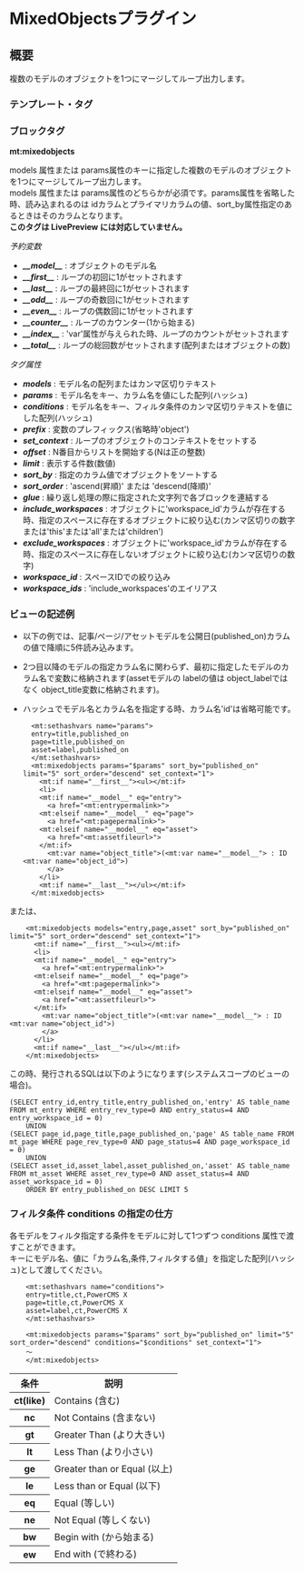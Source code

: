 # MixedObjectsプラグイン

## 概要

複数のモデルのオブジェクトを1つにマージしてループ出力します。

### テンプレート・タグ

### ブロックタグ

<b>mt:mixedobjects</b>

models 属性または params属性のキーに指定した複数のモデルのオブジェクトを1つにマージしてループ出力します。  
models 属性または params属性のどちらかが必須です。params属性を省略した時、読み込まれるのは idカラムとプライマリカラムの値、sort\_by属性指定のあるときはそのカラムとなります。  
<b>このタグは LivePreview には対応していません。</b>

<em>予約変数</em>

- <b>*\_\_model\_\_*</b> : オブジェクトのモデル名
- <b>*\_\_first\_\_*</b> : ループの初回に1がセットされます
- <b>*\_\_last\_\_*</b> : ループの最終回に1がセットされます
- <b>*\_\_odd\_\_*</b> : ループの奇数回に1がセットされます
- <b>*\_\_even\_\_*</b> : ループの偶数回に1がセットされます
- <b>*\_\_counter\_\_*</b> : ループのカウンター\(1から始まる\)
- <b>*\_\_index\_\_*</b> : 'var'属性が与えられた時、ループのカウントがセットされます
- <b>*\_\_total\_\_*</b> : ループの総回数がセットされます\(配列またはオブジェクトの数\)

<em>タグ属性</em>

- <b>*models*</b> : モデル名の配列またはカンマ区切りテキスト
- <b>*params*</b> : モデル名をキー、カラム名を値にした配列\(ハッシュ\)
- <b>*conditions*</b> : モデル名をキー、フィルタ条件のカンマ区切りテキストを値にした配列\(ハッシュ\)
- <b>*prefix*</b> : 変数のプレフィックス\(省略時'object'\)
- <b>*set\_context*</b> : ループのオブジェクトのコンテキストをセットする
- <b>*offset*</b> : N番目からリストを開始する\(Nは正の整数\)
- <b>*limit*</b> : 表示する件数\(数値\)
- <b>*sort\_by*</b> : 指定のカラム値でオブジェクトをソートする
- <b>*sort\_order*</b> : 'ascend\(昇順\)' または 'descend\(降順\)'
- <b>*glue*</b> : 繰り返し処理の際に指定された文字列で各ブロックを連結する
- <b>*include\_workspaces*</b> : オブジェクトに'workspace\_id'カラムが存在する時、指定のスペースに存在するオブジェクトに絞り込む\(カンマ区切りの数字または'this'または'all'または'children'\)
- <b>*exclude\_workspaces*</b> : オブジェクトに'workspace\_id'カラムが存在する時、指定のスペースに存在しないオブジェクトに絞り込む\(カンマ区切りの数字\)
- <b>*workspace\_id*</b> : スペースIDでの絞り込み
- <b>*workspace\_ids*</b> : 'include\_workspaces'のエイリアス

### ビューの記述例

- 以下の例では、記事/ページ/アセットモデルを公開日\(published\_on\)カラムの値で降順に5件読み込みます。  
- 2つ目以降のモデルの指定カラム名に関わらず、最初に指定したモデルのカラム名で変数に格納されます\(assetモデルの labelの値は object\_labelではなく object\_title変数に格納されます\)。  
- ハッシュでモデル名とカラム名を指定する時、カラム名'id'は省略可能です。

        <mt:sethashvars name="params">
        entry=title,published_on
        page=title,published_on
        asset=label,published_on
        </mt:sethashvars>
        <mt:mixedobjects params="$params" sort_by="published_on" limit="5" sort_order="descend" set_context="1">
          <mt:if name="__first__"><ul></mt:if>
          <li>
          <mt:if name="__model__" eq="entry">
            <a href="<mt:entrypermalink>">
          <mt:elseif name="__model__" eq="page">
            <a href="<mt:pagepermalink>">
          <mt:elseif name="__model__" eq="asset">
            <a href="<mt:assetfileurl>">
          </mt:if>
            <mt:var name="object_title">(<mt:var name="__model__"> : ID <mt:var name="object_id">)
            </a>
          </li>
          <mt:if name="__last__"></ul></mt:if>
        </mt:mixedobjects>

または、

        <mt:mixedobjects models="entry,page,asset" sort_by="published_on" limit="5" sort_order="descend" set_context="1">
          <mt:if name="__first__"><ul></mt:if>
          <li>
          <mt:if name="__model__" eq="entry">
            <a href="<mt:entrypermalink>">
          <mt:elseif name="__model__" eq="page">
            <a href="<mt:pagepermalink>">
          <mt:elseif name="__model__" eq="asset">
            <a href="<mt:assetfileurl>">
          </mt:if>
            <mt:var name="object_title">(<mt:var name="__model__"> : ID <mt:var name="object_id">)
            </a>
          </li>
          <mt:if name="__last__"></ul></mt:if>
        </mt:mixedobjects>


この時、発行されるSQLは以下のようになります\(システムスコープのビューの場合\)。

    (SELECT entry_id,entry_title,entry_published_on,'entry' AS table_name FROM mt_entry WHERE entry_rev_type=0 AND entry_status=4 AND entry_workspace_id = 0)
        UNION
    (SELECT page_id,page_title,page_published_on,'page' AS table_name FROM mt_page WHERE page_rev_type=0 AND page_status=4 AND page_workspace_id = 0)
        UNION
    (SELECT asset_id,asset_label,asset_published_on,'asset' AS table_name FROM mt_asset WHERE asset_rev_type=0 AND asset_status=4 AND asset_workspace_id = 0)
        ORDER BY entry_published_on DESC LIMIT 5

### フィルタ条件 conditions の指定の仕方

各モデルをフィルタ指定する条件をモデルに対して1つずつ conditions 属性で渡すことができます。  
キーにモデル名、値に「カラム名,条件,フィルタする値」を指定した配列\(ハッシュ\)として渡してください。

        <mt:sethashvars name="conditions">
        entry=title,ct,PowerCMS X
        page=title,ct,PowerCMS X
        asset=label,ct,PowerCMS X
        </mt:sethashvars>

        <mt:mixedobjects params="$params" sort_by="published_on" limit="5"  sort_order="descend" conditions="$conditions" set_context="1">
        〜
        </mt:mixedobjects>

  <table class="table">
    <tbody>
      <tr>
        <th>条件</th>
        <th>説明</th>
      </tr>
      <tr>
        <th>ct(like)</th>
        <td>Contains (含む)</td>
      </tr>
      <tr>
        <th>nc</th>
        <td>Not Contains (含まない)</td>
      </tr>
      <tr>
        <th>gt</th>
        <td>Greater Than (より大きい)</td>
      </tr>
      <tr>
        <th>lt</th>
        <td>Less Than (より小さい)</td>
      </tr>
      <tr>
        <th>ge</th>
        <td>Greater than or Equal (以上)</td>
      </tr>
      <tr>
        <th>le</th>
        <td>Less than or Equal (以下)</td>
      </tr>
      <tr>
        <th>eq</th>
        <td>Equal (等しい)</td>
      </tr>
      <tr>
        <th>ne</th>
        <td>Not Equal (等しくない)</td>
      </tr>
      <tr>
        <th>bw</th>
        <td>Begin with (から始まる)</td>
      </tr>
      <tr>
        <th>ew</th>
        <td>End with (で終わる)</td>
      </tr>
    </tbody>
  </table>
